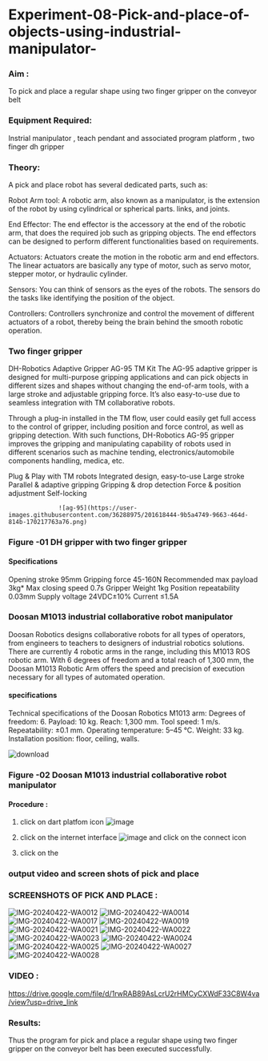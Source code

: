 # Experiment-08-Pick-and-place-of-objects-using-industrial-manipulator-

### Aim :
To pick and place a regular shape using two finger gripper on the conveyor belt 
### Equipment Required: 
Instrial manipulator , teach pendant and associated program platform , two finger dh gripper 
      
### Theory: 

A pick and place robot has several dedicated parts, such as:

Robot Arm tool: A robotic arm, also known as a manipulator, is the extension of the robot by using cylindrical or spherical parts. links, and joints.

End Effector: The end effector is the accessory at the end of the robotic arm, that does the required job such as gripping objects. The end effectors can be designed to perform different functionalities based on requirements.

Actuators: Actuators create the motion in the robotic arm and end effectors. The linear actuators are basically any type of motor, such as servo motor, stepper motor, or hydraulic cylinder.

Sensors: You can think of sensors as the eyes of the robots. The sensors do the tasks like identifying the position of the object.

Controllers: Controllers synchronize and control the movement of different actuators of a robot, thereby being the brain behind the smooth robotic operation.


### Two finger gripper 

DH-Robotics
Adaptive Gripper AG-95 TM Kit
The AG-95 adaptive gripper is designed for multi-purpose gripping applications and can pick objects in different sizes and shapes without changing the end-of-arm tools, with a large stroke and adjustable gripping force. It’s also easy-to-use due to seamless integration with TM collaborative robots.

Through a plug-in installed in the TM flow, user could easily get full access to the control of gripper, including position and force control, as well as gripping detection. With such functions, DH-Robotics AG-95 gripper improves the gripping and manipulating capability of robots used in different scenarios such as machine tending, electronics/automobile components handling, medica, etc.

Plug & Play with TM robots
Integrated design, easy-to-use
Large stroke
Parallel & adaptive gripping
Gripping & drop detection
Force & position adjustment
Self-locking

                  ![ag-95](https://user-images.githubusercontent.com/36288975/201618444-9b5a4749-9663-464d-814b-170217763a76.png)
### Figure -01 DH gripper with two finger gripper 

#### Specifications

Opening stroke	95mm
Gripping force 	45-160N
Recommended max payload	3kg*
Max closing speed	0.7s
Gripper Weight	1kg
Position repeatability	0.03mm
Supply voltage	24VDC±10%
Current	≤1.5A



### Doosan M1013 industrial collaborative robot manipulator 
Doosan Robotics designs collaborative robots for all types of operators, from engineers to teachers to designers of industrial robotics solutions. There are currently 4 robotic arms in the range, including this M1013 ROS robotic arm. With 6 degrees of freedom and a total reach of 1,300 mm, the Doosan M1013 Robotic Arm offers the speed and precision of execution necessary for all types of automated operation.

#### specifications 
Technical specifications of the Doosan Robotics M1013 arm:
Degrees of freedom: 6.
Payload: 10 kg.
Reach: 1,300 mm.
Tool speed: 1 m/s.
Repeatability: ±0.1 mm.
Operating temperature: 5–45 °C.
Weight: 33 kg.
Installation position: floor, ceiling, walls.



![download](https://user-images.githubusercontent.com/36288975/201624230-89cc83ff-cecd-49ea-84c6-c67066e9d157.jpg)

### Figure -02 Doosan M1013 industrial collaborative robot manipulator 

#### Procedure : 

1. click on dart platfom icon ![image](https://user-images.githubusercontent.com/36288975/201621038-f1248586-5c20-40fd-8a74-68c7d8b44939.png)
2. click on the internet interface 
![image](https://user-images.githubusercontent.com/36288975/201621235-3b8b46a9-3c19-4207-9ea2-6a7954eb6135.png)
and click on the connect icon 

3. click on the 


















### output video and screen shots of pick and place 

### SCREENSHOTS OF PICK AND PLACE :
![IMG-20240422-WA0012](https://github.com/EzhilsreeJ/Experiment-08-Pick-and-place-of-objects-using-industrial-manipulator-/assets/144870412/099dc8d7-6094-4c7d-9211-203b9e80eb2b)
![IMG-20240422-WA0014](https://github.com/EzhilsreeJ/Experiment-08-Pick-and-place-of-objects-using-industrial-manipulator-/assets/144870412/405d5405-7369-4937-821d-d71720856fcc)
![IMG-20240422-WA0017](https://github.com/EzhilsreeJ/Experiment-08-Pick-and-place-of-objects-using-industrial-manipulator-/assets/144870412/22ce36a4-58b9-48b3-bdca-7b3da674f22e)
![IMG-20240422-WA0019](https://github.com/EzhilsreeJ/Experiment-08-Pick-and-place-of-objects-using-industrial-manipulator-/assets/144870412/cbb2a2c2-4dde-47d7-bfa2-8aaf2574ffa2)
![IMG-20240422-WA0021](https://github.com/EzhilsreeJ/Experiment-08-Pick-and-place-of-objects-using-industrial-manipulator-/assets/144870412/c9ee6c17-0630-48e5-947c-a34555b92e71)
![IMG-20240422-WA0022](https://github.com/EzhilsreeJ/Experiment-08-Pick-and-place-of-objects-using-industrial-manipulator-/assets/144870412/f22cb375-5689-4c52-951c-bf4938911b21)
![IMG-20240422-WA0023](https://github.com/EzhilsreeJ/Experiment-08-Pick-and-place-of-objects-using-industrial-manipulator-/assets/144870412/7a169acb-060d-424b-8ad8-af72dc3bdd2c)
![IMG-20240422-WA0024](https://github.com/EzhilsreeJ/Experiment-08-Pick-and-place-of-objects-using-industrial-manipulator-/assets/144870412/344e5552-182f-41a9-9488-0796f1fee7cf)
![IMG-20240422-WA0025](https://github.com/EzhilsreeJ/Experiment-08-Pick-and-place-of-objects-using-industrial-manipulator-/assets/144870412/f6a73ea9-5fe0-4bc6-ae23-bac764a9662f)
![IMG-20240422-WA0027](https://github.com/EzhilsreeJ/Experiment-08-Pick-and-place-of-objects-using-industrial-manipulator-/assets/144870412/69cef893-19c8-458b-9063-bd90528af373)
![IMG-20240422-WA0028](https://github.com/EzhilsreeJ/Experiment-08-Pick-and-place-of-objects-using-industrial-manipulator-/assets/144870412/ecdaab69-c61c-41c5-9f4d-bd7389ecc300)

### VIDEO :

https://drive.google.com/file/d/1rwRAB89AsLcrU2rHMCyCXWdF33C8W4va/view?usp=drive_link


### Results: 
Thus the program for  pick and place a regular shape using two finger gripper on the conveyor belt has been executed successfully.





